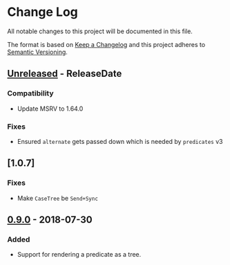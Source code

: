 # Change Log
All notable changes to this project will be documented in this file.

The format is based on [Keep a Changelog](http://keepachangelog.com/)
and this project adheres to [Semantic Versioning](http://semver.org/).

<!-- next-header -->
## [Unreleased] - ReleaseDate

### Compatibility

- Update MSRV to 1.64.0

### Fixes

- Ensured `alternate` gets passed down which is needed by `predicates` v3

## [1.0.7]

### Fixes

- Make `CaseTree` be `Send+Sync`

## [0.9.0] - 2018-07-30

### Added
- Support for rendering a predicate as a tree.

<!-- next-url -->
[Unreleased]: https://github.com/assert-rs/predicates-rs/compare/v0.9.0...HEAD
[0.9.0]: https://github.com/assert-rs/predicates-rs/compare/v0.5.2...v0.9.0
